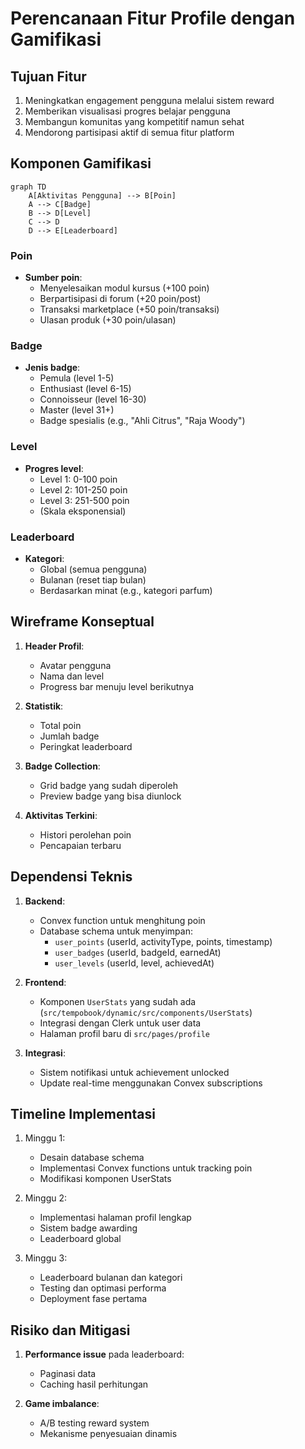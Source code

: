 # Perencanaan Fitur Profile dengan Gamifikasi

## Tujuan Fitur
1. Meningkatkan engagement pengguna melalui sistem reward
2. Memberikan visualisasi progres belajar pengguna
3. Membangun komunitas yang kompetitif namun sehat
4. Mendorong partisipasi aktif di semua fitur platform

## Komponen Gamifikasi
```mermaid
graph TD
    A[Aktivitas Pengguna] --> B[Poin]
    A --> C[Badge]
    B --> D[Level]
    C --> D
    D --> E[Leaderboard]
```

### Poin
- **Sumber poin**:
  - Menyelesaikan modul kursus (+100 poin)
  - Berpartisipasi di forum (+20 poin/post)
  - Transaksi marketplace (+50 poin/transaksi)
  - Ulasan produk (+30 poin/ulasan)

### Badge
- **Jenis badge**:
  - Pemula (level 1-5)
  - Enthusiast (level 6-15)
  - Connoisseur (level 16-30)
  - Master (level 31+)
  - Badge spesialis (e.g., "Ahli Citrus", "Raja Woody")

### Level
- **Progres level**:
  - Level 1: 0-100 poin
  - Level 2: 101-250 poin
  - Level 3: 251-500 poin
  - (Skala eksponensial)

### Leaderboard
- **Kategori**:
  - Global (semua pengguna)
  - Bulanan (reset tiap bulan)
  - Berdasarkan minat (e.g., kategori parfum)

## Wireframe Konseptual
1. **Header Profil**:
   - Avatar pengguna
   - Nama dan level
   - Progress bar menuju level berikutnya

2. **Statistik**:
   - Total poin
   - Jumlah badge
   - Peringkat leaderboard

3. **Badge Collection**:
   - Grid badge yang sudah diperoleh
   - Preview badge yang bisa diunlock

4. **Aktivitas Terkini**:
   - Histori perolehan poin
   - Pencapaian terbaru

## Dependensi Teknis
1. **Backend**:
   - Convex function untuk menghitung poin
   - Database schema untuk menyimpan:
     - `user_points` (userId, activityType, points, timestamp)
     - `user_badges` (userId, badgeId, earnedAt)
     - `user_levels` (userId, level, achievedAt)

2. **Frontend**:
   - Komponen `UserStats` yang sudah ada (`src/tempobook/dynamic/src/components/UserStats`)
   - Integrasi dengan Clerk untuk user data
   - Halaman profil baru di `src/pages/profile`

3. **Integrasi**:
   - Sistem notifikasi untuk achievement unlocked
   - Update real-time menggunakan Convex subscriptions

## Timeline Implementasi
1. Minggu 1:
   - Desain database schema
   - Implementasi Convex functions untuk tracking poin
   - Modifikasi komponen UserStats

2. Minggu 2:
   - Implementasi halaman profil lengkap
   - Sistem badge awarding
   - Leaderboard global

3. Minggu 3:
   - Leaderboard bulanan dan kategori
   - Testing dan optimasi performa
   - Deployment fase pertama

## Risiko dan Mitigasi
1. **Performance issue** pada leaderboard:
   - Paginasi data
   - Caching hasil perhitungan

2. **Game imbalance**:
   - A/B testing reward system
   - Mekanisme penyesuaian dinamis